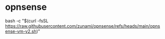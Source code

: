 # opnsense

bash -c "$(curl -fsSL https://raw.githubusercontent.com/zunami/opnsense/refs/heads/main/opnsense-vm-v2.sh)"

